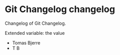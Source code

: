 # Git Changelog changelog

Changelog of Git Changelog.

Extended variable: the value

* Tomas Bjerre
* T B